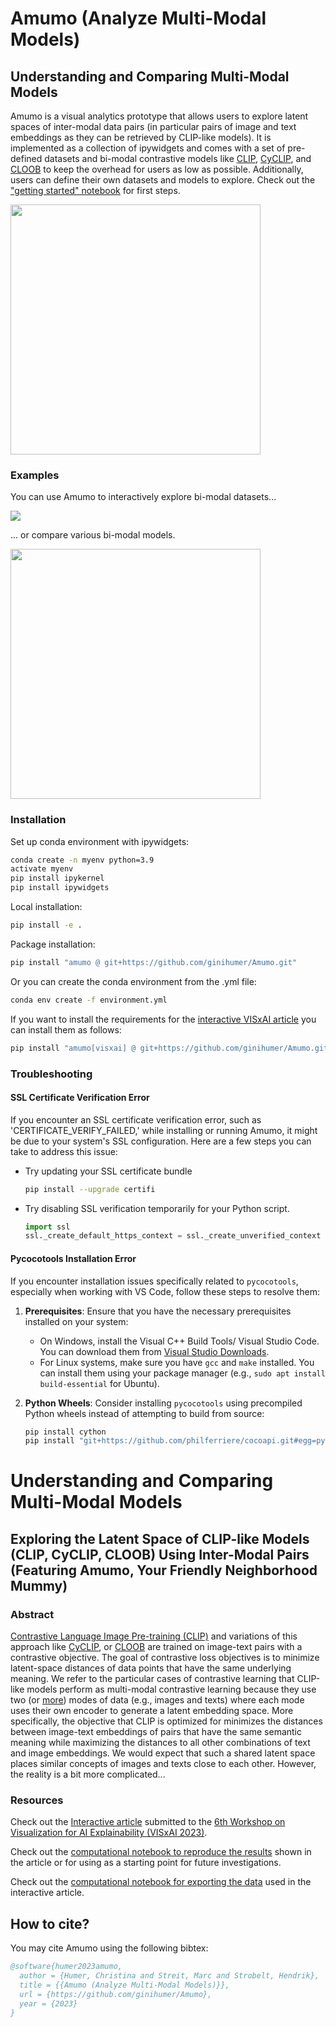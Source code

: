 # Amumo (Analyze Multi-Modal Models)
## Understanding and Comparing Multi-Modal Models
Amumo is a visual analytics prototype that allows users to explore latent spaces of inter-modal data pairs (in particular pairs of image and text embeddings as they can be retrieved by CLIP-like models).
It is implemented as a collection of ipywidgets and comes with a set of pre-defined datasets and bi-modal contrastive models like [CLIP](https://proceedings.mlr.press/v139/radford21a.html), [CyCLIP](https://proceedings.neurips.cc/paper_files/paper/2022/file/2cd36d327f33d47b372d4711edd08de0-Paper-Conference.pdf), and [CLOOB](https://proceedings.neurips.cc/paper_files/paper/2022/file/8078e76f913e31b8467e85b4c0f0d22b-Paper-Conference.pdf) to keep the overhead for users as low as possible. Additionally, users can define their own datasets and models to explore. Check out the ["getting started" notebook](https://github.com/ginihumer/Amumo/blob/main/notebooks/getting_started.ipynb) for first steps.

<img src="https://github-production-user-asset-6210df.s3.amazonaws.com/45741696/255124758-3a7b6c57-9c1d-4044-b54d-684711622de8.jpg" height="400"/>

### Examples
You can use Amumo to interactively explore bi-modal datasets...

<img src="https://github.com/ginihumer/Amumo/assets/45741696/d5bcf266-7e1a-4fd7-af09-2bbc0a5ab2ed"/>

... or compare various bi-modal models.

<img src="https://github.com/ginihumer/Amumo/assets/45741696/55681796-5124-4af9-b317-353f40b49605" height="400"/>


### Installation
Set up conda environment with ipywidgets:

```bash
conda create -n myenv python=3.9
activate myenv
pip install ipykernel
pip install ipywidgets
```

Local installation:
```bash
pip install -e .
```

Package installation:
```bash
pip install "amumo @ git+https://github.com/ginihumer/Amumo.git"
```

Or you can create the conda environment from the .yml file:
```bash
conda env create -f environment.yml
```

If you want to install the requirements for the [interactive VISxAI article](https://jku-vds-lab.at/amumo) you can install them as follows:
```bash
pip install "amumo[visxai] @ git+https://github.com/ginihumer/Amumo.git"
```

### Troubleshooting

#### SSL Certificate Verification Error
If you encounter an SSL certificate verification error, such as 'CERTIFICATE_VERIFY_FAILED,' while installing or running Amumo, it might be due to your system's SSL configuration. Here are a few steps you can take to address this issue: 
- Try updating your SSL certificate bundle
  ```bash
  pip install --upgrade certifi
  ```
- Try disabling SSL verification temporarily for your Python script.
  ```python
  import ssl
  ssl._create_default_https_context = ssl._create_unverified_context
  ```
  
#### Pycocotools Installation Error
If you encounter installation issues specifically related to `pycocotools`, especially when working with VS Code, follow these steps to resolve them:
1. **Prerequisites**: Ensure that you have the necessary prerequisites installed on your system:
   - On Windows, install the Visual C++ Build Tools/ Visual Studio Code. You can download them from [Visual Studio Downloads](https://visualstudio.microsoft.com/downloads/).
   - For Linux systems, make sure you have `gcc` and `make` installed. You can install them using your package manager (e.g., `sudo apt install build-essential` for Ubuntu).

2. **Python Wheels**: Consider installing `pycocotools` using precompiled Python wheels instead of attempting to build from source:
   ```bash
   pip install cython
   pip install "git+https://github.com/philferriere/cocoapi.git#egg=pycocotools&subdirectory=PythonAPI"

# Understanding and Comparing Multi-Modal Models
## Exploring the Latent Space of CLIP-like Models (CLIP, CyCLIP, CLOOB) Using Inter-Modal Pairs (Featuring Amumo, Your Friendly Neighborhood Mummy)

### Abstract
[Contrastive Language Image Pre-training (CLIP)](https://proceedings.mlr.press/v139/radford21a.html) and variations of this approach like [CyCLIP](https://proceedings.neurips.cc/paper_files/paper/2022/file/2cd36d327f33d47b372d4711edd08de0-Paper-Conference.pdf), or [CLOOB](https://proceedings.neurips.cc/paper_files/paper/2022/file/8078e76f913e31b8467e85b4c0f0d22b-Paper-Conference.pdf) are trained on image-text pairs with a contrastive objective. The goal of contrastive loss objectives is to minimize latent-space distances of data points that have the same underlying meaning. We refer to the particular cases of contrastive learning that CLIP-like models perform as multi-modal contrastive learning because they use two (or [more](https://arxiv.org/pdf/2305.05665.pdf)) modes of data (e.g., images and texts) where each mode uses their own encoder to generate a latent embedding space. More specifically, the objective that CLIP is optimized for minimizes the distances between image-text embeddings of pairs that have the same semantic meaning while maximizing the distances to all other combinations of text and image embeddings.
We would expect that such a shared latent space places similar concepts of images and texts close to each other. However, the reality is a bit more complicated...

### Resources
Check out the [Interactive article](https://jku-vds-lab.at/amumo) submitted to the [6th Workshop on Visualization for AI Explainability (VISxAI 2023)](https://visxai.io/).

Check out the [computational notebook to reproduce the results](https://github.com/ginihumer/Amumo/blob/main/notebooks/clip_article.ipynb) shown in the article or for using as a starting point for future investigations.

Check out the [computational notebook for exporting the data](https://github.com/ginihumer/Amumo/blob/main/notebooks/export_data.ipynb) used in the interactive article.


## How to cite?

You may cite Amumo using the following bibtex:

```bibtex
@software{humer2023amumo,
  author = {Humer, Christina and Streit, Marc and Strobelt, Hendrik},
  title = {{Amumo (Analyze Multi-Modal Models)}},
  url = {https://github.com/ginihumer/Amumo},
  year = {2023}
}
```